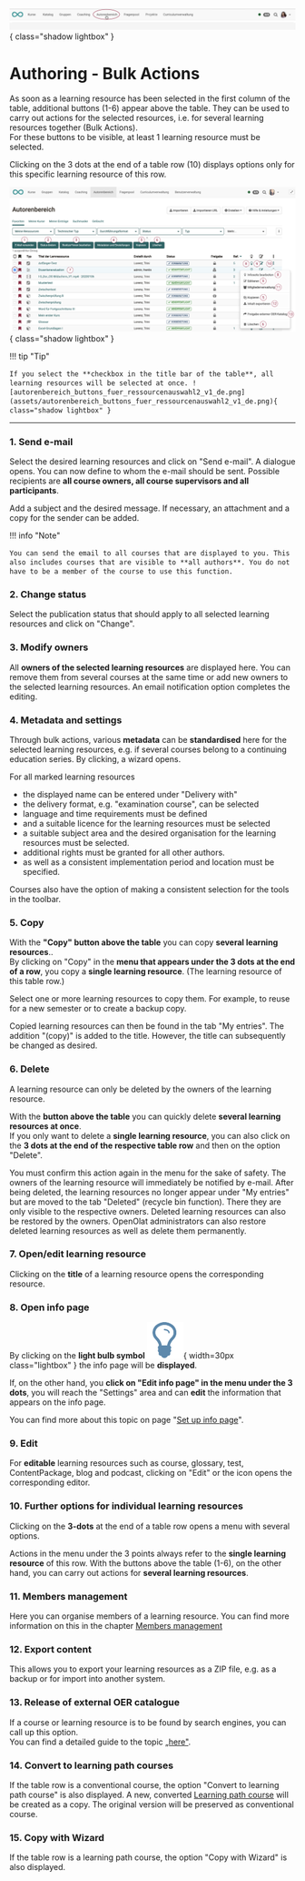 ![bereiche_autorenbereich_v1_de.png](assets/bereiche_autorenbereich_v1_de.png){ class="shadow lightbox" }

#  Authoring - Bulk Actions

As soon as a learning resource has been selected in the first column of the table, additional buttons (1-6) appear above the table. They can be used to carry out actions for the selected resources, i.e. for several learning resources together (Bulk Actions).<br>
For these buttons to be visible, at least 1 learning resource must be selected.

Clicking on the 3 dots at the end of a table row (10) displays options only for this specific learning resource of this row.



![autorenbereich_buttons_fuer_ressourcenauswahl_v1_de.png](assets/autorenbereich_buttons_fuer_ressourcenauswahl_v1_de.png){ class="shadow lightbox" }


!!! tip "Tip"

    If you select the **checkbox in the title bar of the table**, all learning resources will be selected at once. ![autorenbereich_buttons_fuer_ressourcenauswahl2_v1_de.png](assets/autorenbereich_buttons_fuer_ressourcenauswahl2_v1_de.png){ class="shadow lightbox" }

---

### 1. Send e-mail

Select the desired learning resources and click on "Send e-mail". A dialogue opens. 
You can now define to whom the e-mail should be sent. 
Possible recipients are **all course owners, all course supervisors and all participants**.

Add a subject and the desired message. If necessary, an attachment and a copy for the sender can be added. 

!!! info "Note"

    You can send the email to all courses that are displayed to you. This also includes courses that are visible to **all authors**. You do not have to be a member of the course to use this function. 

### 2. Change status

Select the publication status that should apply to all selected learning resources and click on "Change".     

### 3. Modify owners

All **owners of the selected learning resources** are displayed here. You can remove them from several courses at the same time or add new owners to the selected learning resources. An
email notification option completes the editing.

### 4. Metadata and settings

Through bulk actions, various **metadata** can be **standardised** here for the selected learning resources, e.g. if several courses belong to a continuing education series. By clicking, a wizard opens.

For all marked learning resources

* the displayed name can be entered under "Delivery with"
* the delivery format, e.g. "examination course", can be selected
* language and time requirements must be defined
* and a suitable licence for the learning resources must be selected
* a suitable subject area and the desired organisation for the learning resources must be selected.
* additional rights must be granted for all other authors.
* as well as a consistent implementation period and location must be specified.

Courses also have the option of making a consistent selection for the tools in the toolbar.

### 5. Copy

With the **"Copy" button above the table** you can copy **several learning resources**..<br>
By clicking on "Copy" in the **menu that appears under the 3 dots at the end of a row**, you copy a **single learning resource**. (The learning resource of this table row.)

Select one or more learning resources to copy them. For example, to reuse for a new semester or to create a backup copy.

Copied learning resources can then be found in the tab "My entries". The addition "(copy)" is added to the title. However, the title can subsequently be changed as desired.

### 6. Delete

A learning resource can only be deleted by the owners of the learning resource.

With the **button above the table** you can quickly delete **several learning resources at once**.<br>
If you only want to delete a **single learning resource**, you can also click on the **3 dots at the end of the respective table row** and then on the option "Delete".

You must confirm this action again in the menu for the sake of safety. The owners of the learning resource will immediately be notified by e-mail. After being deleted, the learning resources no longer appear under "My entries" but are moved to the tab "Deleted" (recycle bin function). There they are only visible to the respective owners. Deleted learning resources can also be restored by the owners.
OpenOlat administrators can also restore deleted learning resources as well as delete them permanently.

### 7. Open/edit learning resource

Clicking on the **title** of a learning resource opens the corresponding resource.

### 8. Open info page

By clicking on the **light bulb symbol** ![Glühbirne](assets/infopage_5e89ac_64.png){ width=30px class="lightbox" } the info page will be **displayed**.

If, on the other hand, you **click on "Edit info page" in the menu under the 3 dots**, you will reach the "Settings" area and can **edit** the information that appears on the info page.

You can find more about this topic on page "[Set up info page](../learningresources/Set_up_info_page.md)".

### 9. Edit

For **editable** learning resources such as course, glossary, test, ContentPackage, blog and podcast, clicking on "Edit" or the icon opens the corresponding editor.

### 10. Further options for individual learning resources

Clicking on the **3-dots** at the end of a table row opens a menu with several options.

Actions in the menu under the 3 points always refer to the **single learning resource** of this row. With the buttons above the table (1-6), on the other hand, you can carry out actions for **several learning resources**.

### 11. Members management

Here you can organise members of a learning resource. You can find more information on this in the chapter [Members management](../learningresources/Members_management.md)

### 12. Export content

This allows you to export your learning resources as a ZIP file, e.g. as a backup or for import into another system.

### 13. Release of external OER catalogue

If a course or learning resource is to be found by search engines, you can call up this option.<br>
You can find a detailed guide to the topic [„here"](../../manual_how-to/oai_pmh/oai_pmh.md).

### 14. Convert to learning path courses

If the table row is a conventional course, the option "Convert to learning path course" is also displayed. A new, converted [Learning path course](../learningresources/Learning_path_course.md) will be created as a copy. The original version will be preserved as conventional course. 

### 15. Copy with Wizard

If the table row is a learning path course, the option "Copy with Wizard" is also displayed.
